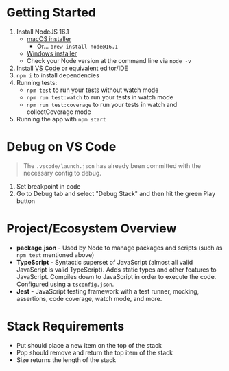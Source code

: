 # Getting Started

1. Install NodeJS 16.1
    - [macOS installer](https://nodejs.org/dist/v16.1.0/node-v16.1.0.pkg)
        - Or... `brew install node@16.1`
    - [Windows installer](https://nodejs.org/dist/v16.1.0/node-v16.1.0-x64.msi)
    - Check your Node version at the command line via `node -v`
1. Install [VS Code](https://code.visualstudio.com/) or equivalent editor/IDE
1. `npm i` to install dependencies
1. Running tests:
   - `npm test` to run your tests without watch mode
   - `npm run test:watch` to run your tests in watch mode
   - `npm run test:coverage` to run your tests in watch and collectCoverage mode
1. Running the app with `npm start`

# Debug on VS Code

> The `.vscode/launch.json` has already been committed with the necessary config to debug.

1. Set breakpoint in code
1. Go to Debug tab and select "Debug Stack" and then hit the green Play button

# Project/Ecosystem Overview

- **package.json** - Used by Node to manage packages and scripts (such as `npm test` mentioned above)
- **TypeScript** - Syntactic superset of JavaScript (almost all valid JavaScript is valid TypeScript). Adds static types and other features to JavaScript. Compiles down to JavaScript in order to execute the code. Configured using a `tsconfig.json`.
- **Jest** - JavaScript testing framework with a test runner, mocking, assertions, code coverage, watch mode, and more.

# Stack Requirements

- Put should place a new item on the top of the stack
- Pop should remove and return the top item of the stack
- Size returns the length of the stack
